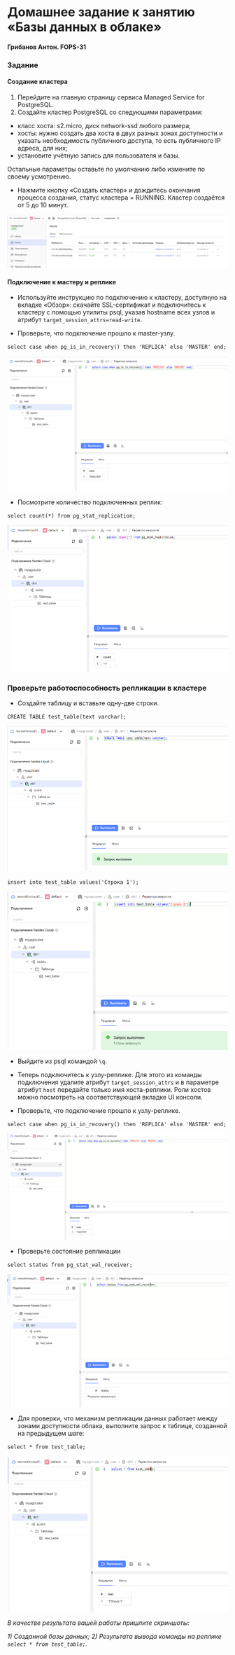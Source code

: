 # Домашнее задание к занятию «Базы данных в облаке»

#### Грибанов Антон. FOPS-31

### Задание


#### Создание кластера
1. Перейдите на главную страницу сервиса Managed Service for PostgreSQL.
1. Создайте кластер PostgreSQL со следующими параметрами:
- класс хоста: s2.micro, диск network-ssd любого размера;
- хосты: нужно создать два хоста в двух разных зонах доступности и указать необходимость публичного доступа, то есть публичного IP адреса, для них;
- установите учётную запись для пользователя и базы.

Остальные параметры оставьте по умолчанию либо измените по своему усмотрению.

* Нажмите кнопку «Создать кластер» и дождитесь окончания процесса создания, статус кластера = RUNNING. Кластер создаётся от 5 до 10 минут.

![bd_009](https://github.com/Qshar1408/bd_homework_09/blob/main/img/bd_09_001.png)

#### Подключение к мастеру и реплике 

* Используйте инструкцию по подключению к кластеру, доступную на вкладке «Обзор»: cкачайте SSL-сертификат и подключитесь к кластеру с помощью утилиты psql, указав hostname всех узлов и атрибут ```target_session_attrs=read-write```.

* Проверьте, что подключение прошло к master-узлу.
```
select case when pg_is_in_recovery() then 'REPLICA' else 'MASTER' end;
```
![bd_009](https://github.com/Qshar1408/bd_homework_09/blob/main/img/bd_09_002.png)

* Посмотрите количество подключенных реплик:
```
select count(*) from pg_stat_replication;
```
![bd_009](https://github.com/Qshar1408/bd_homework_09/blob/main/img/bd_09_003.png)

### Проверьте работоспособность репликации в кластере

* Создайте таблицу и вставьте одну-две строки.
```
CREATE TABLE test_table(text varchar);
```
![bd_009](https://github.com/Qshar1408/bd_homework_09/blob/main/img/bd_09_004.png)
```
insert into test_table values('Строка 1');
```
![bd_009](https://github.com/Qshar1408/bd_homework_09/blob/main/img/bd_09_005.png)

* Выйдите из psql командой ```\q```.

* Теперь подключитесь к узлу-реплике. Для этого из команды подключения удалите атрибут ```target_session_attrs```  и в параметре атрибут ```host``` передайте только имя хоста-реплики. Роли хостов можно посмотреть на соответствующей вкладке UI консоли.

* Проверьте, что подключение прошло к узлу-реплике.
```
select case when pg_is_in_recovery() then 'REPLICA' else 'MASTER' end;
```
![bd_009](https://github.com/Qshar1408/bd_homework_09/blob/main/img/bd_09_006.png)

* Проверьте состояние репликации
```
select status from pg_stat_wal_receiver;
```
![bd_009](https://github.com/Qshar1408/bd_homework_09/blob/main/img/bd_09_007.png)

* Для проверки, что механизм репликации данных работает между зонами доступности облака, выполните запрос к таблице, созданной на предыдущем шаге:
```
select * from test_table;
```
![bd_009](https://github.com/Qshar1408/bd_homework_09/blob/main/img/bd_09_008.png)

*В качестве результата вашей работы пришлите скриншоты:*

*1) Созданной базы данных;*
*2) Результата вывода команды на реплике ```select * from test_table;```.*
